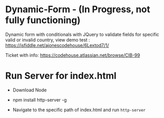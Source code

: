 # Dynamic-Form - (In Progress, not fully functioning)
Dynamic form with conditionals with JQuery to validate fields for specific valid or invalid country, view demo test : https://jsfiddle.net/ajonescodehouse/6Lextod7/1/



Ticket with info: https://codehouse.atlassian.net/browse/CIB-99


# Run Server for index.html

- Download Node

- npm install http-server -g

- Navigate to the specific path of index.html and run  `http-server`
